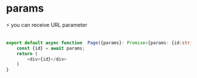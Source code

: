 # params

⚡️ you can receive URL parameter







``` typescript 

export default async function  Page({params}: Promise<{params: {id:string}}>) {
    const {id} = await params;
    return (
        <div>{id}</div>
    )
}

```
